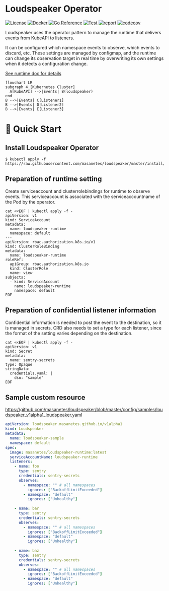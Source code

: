# Loudspeaker Operator

[![License](https://img.shields.io/badge/License-Apache_2.0-blue.svg)](https://opensource.org/licenses/Apache-2.0)
[![Docker](https://img.shields.io/docker/v/masanetes/loudspeaker/v0.0.4?color=blue&logo=docker)](https://hub.docker.com/repository/docker/masanetes/loudspeaker)
[![Go Reference](https://pkg.go.dev/badge/github.com/masanetes/loudspeaker.svg)](https://pkg.go.dev/github.com/masanetes/loudspeaker)
[![Test](https://github.com/masanetes/loudspeaker/actions/workflows/test.yaml/badge.svg)](https://github.com/masanetes/loudspeaker/actions/workflows/test.yaml)
[![report](https://goreportcard.com/badge/github.com/masanetes/loudspeaker)](https://goreportcard.com/report/github.com/masanetes/loudspeaker)
[![codecov](https://codecov.io/gh/masanetes/loudspeaker/branch/master/graph/badge.svg?token=9HT5CC8XDK)](https://codecov.io/gh/masanetes/loudspeaker)

Loudspeaker uses the operator pattern to manage the runtime that delivers events from KubeAPI to listeners.

It can be configured which namespace events to observe, which events to discard, etc.
These settings are managed by configmap, and the runtime can change its observation target in real time by overwriting its own settings when it detects a configuration change.

[See runtime doc for details](https://github.com/masanetes/loudspeaker-runtime)


```mermaid
flowchart LR
subgraph 4_[Kubernetes Cluster]
  A[KubeAPI] -->|Events| B(loudspeaker)
end  
B -->|Events| C[Listener1]
B -->|Events| D[Listener2]
B -->|Events| E[Listener3]
```

# 🚀 Quick Start

## Install Loudspeaker Operator

```
$ kubectl apply -f https://raw.githubusercontent.com/masanetes/loudspeaker/master/install/install.yaml
```


## Preparation of runtime setting

Create serviceaccount and clusterrolebindings for runtime to observe events. 
This serviceaccount is associated with the serviceaccountname of the Pod by the operator.

```
cat <<EOF | kubectl apply -f -
apiVersion: v1
kind: ServiceAccount
metadata:
  name: loudspeaker-runtime
  namespace: default
---
apiVersion: rbac.authorization.k8s.io/v1
kind: ClusterRoleBinding
metadata:
  name: loudspeaker-runtime
roleRef:
  apiGroup: rbac.authorization.k8s.io
  kind: ClusterRole
  name: view
subjects:
  - kind: ServiceAccount
    name: loudspeaker-runtime
    namespace: default
EOF
```

## Preparation of confidential listener information

Confidential information is needed to post the event to the destination, so it is managed in secrets. CRD also needs to set a type for each listener, since the format of the setting varies depending on the destination.

```
cat <<EOF | kubectl apply -f -
apiVersion: v1
kind: Secret
metadata:
  name: sentry-secrets
type: Opaque
stringData:
  credentials.yaml: |
    dsn: "sample"
EOF
```

## Sample custom resource

https://github.com/masanetes/loudspeaker/blob/master/config/samples/loudspeaker_v1alpha1_loudspeaker.yaml

```yaml
apiVersion: loudspeaker.masanetes.github.io/v1alpha1
kind: Loudspeaker
metadata:
  name: loudspeaker-sample
  namespace: default  
spec:
  image: masanetes/loudspeaker-runtime:latest
  serviceAccountName: loudspeaker-runtime  
  listeners:
    - name: foo
      type: sentry
      credentials: sentry-secrets
      observes:
        - namespace: "" # all namespaces
          ignores: ["BackoffLimitExceeded"]
        - namespace: "default"
          ignores: ["Unhealthy"]
    
    - name: bar
      type: sentry
      credentials: sentry-secrets
      observes:
        - namespace: "" # all namespaces
          ignores: ["BackoffLimitExceeded"]
        - namespace: "default"
          ignores: ["Unhealthy"]
    
    - name: baz
      type: sentry
      credentials: sentry-secrets
      observes:
        - namespace: "" # all namespaces
          ignores: ["BackoffLimitExceeded"]
        - namespace: "default"
          ignores: ["Unhealthy"]
```
